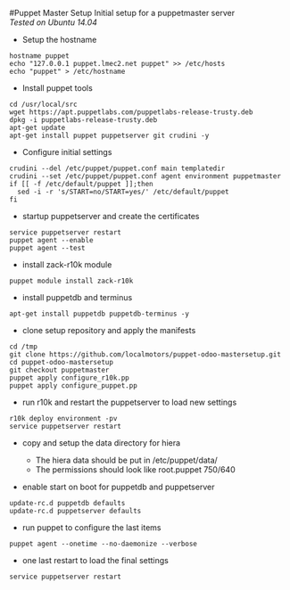 #Puppet Master Setup
Initial setup for a puppetmaster server  
*Tested on Ubuntu 14.04*

* Setup the hostname
```shell
hostname puppet
echo "127.0.0.1 puppet.lmec2.net puppet" >> /etc/hosts
echo "puppet" > /etc/hostname
```
* Install puppet tools
```shell
cd /usr/local/src
wget https://apt.puppetlabs.com/puppetlabs-release-trusty.deb
dpkg -i puppetlabs-release-trusty.deb
apt-get update
apt-get install puppet puppetserver git crudini -y
```
* Configure initial settings
```shell
crudini --del /etc/puppet/puppet.conf main templatedir
crudini --set /etc/puppet/puppet.conf agent environment puppetmaster
if [[ -f /etc/default/puppet ]];then
  sed -i -r 's/START=no/START=yes/' /etc/default/puppet
fi
```
* startup puppetserver and create the certificates
```shell
service puppetserver restart
puppet agent --enable
puppet agent --test
```
* install zack-r10k module
```shell
puppet module install zack-r10k
```
* install puppetdb and terminus
```shell
apt-get install puppetdb puppetdb-terminus -y
```
* clone setup repository and apply the manifests
```shell
cd /tmp
git clone https://github.com/localmotors/puppet-odoo-mastersetup.git
cd puppet-odoo-mastersetup
git checkout puppetmaster
puppet apply configure_r10k.pp
puppet apply configure_puppet.pp
```
* run r10k and restart the puppetserver to load new settings
```shell
r10k deploy environment -pv
service puppetserver restart
```
* copy and setup the data directory for hiera
  - The hiera data should be put in /etc/puppet/data/
  - The permissions should look like root.puppet 750/640

* enable start on boot for puppetdb and puppetserver
```shell
update-rc.d puppetdb defaults
update-rc.d puppetserver defaults
```
* run puppet to configure the last items
```shell
puppet agent --onetime --no-daemonize --verbose
```
* one last restart to load the final settings
```shell
service puppetserver restart
```
